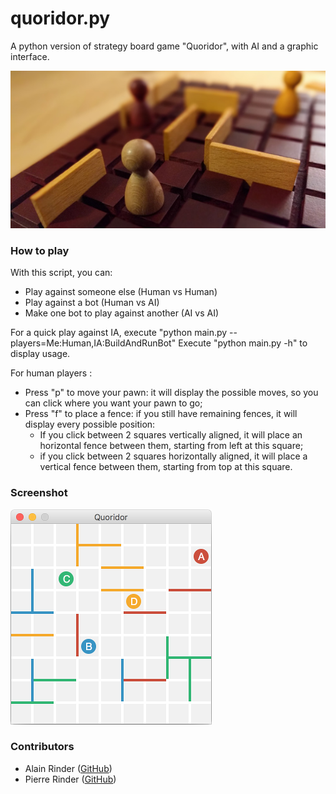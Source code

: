 # quoridor.py
A python version of strategy board game "Quoridor", with AI and a graphic interface.

![](https://raw.githubusercontent.com/alainrinder/quoridor.py/master/img/Picture.600x300.jpg)

### How to play
With this script, you can:
* Play against someone else (Human vs Human)
* Play against a bot (Human vs AI)
* Make one bot to play against another (AI vs AI)

For a quick play against IA, execute "python main.py --players=Me:Human,IA:BuildAndRunBot"
Execute "python main.py -h" to display usage.

For human players :
* Press "p" to move your pawn: it will display the possible moves, so you can click where you want your pawn to go;
* Press "f" to place a fence: if you still have remaining fences, it will display every possible position:
  * If you click between 2 squares vertically aligned, it will place an horizontal fence between them, starting from left at this square;
  * if you click between 2 squares horizontally aligned, it will place a vertical fence between them, starting from top at this square.


### Screenshot
![Screenshot](https://raw.githubusercontent.com/alainrinder/quoridor.py/master/img/Screenshot.png)

### Contributors
* Alain Rinder ([GitHub](https://github.com/alainrinder))
* Pierre Rinder ([GitHub](https://github.com/prinder))
